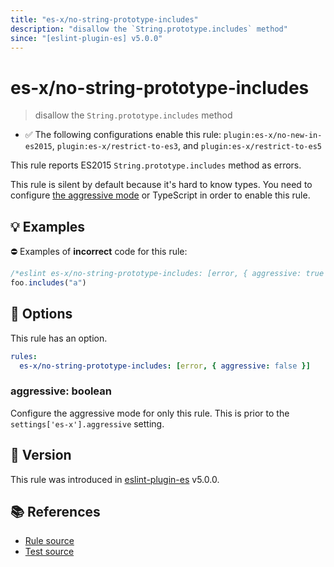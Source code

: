 ```yaml
---
title: "es-x/no-string-prototype-includes"
description: "disallow the `String.prototype.includes` method"
since: "[eslint-plugin-es] v5.0.0"
---
```


# es-x/no-string-prototype-includes
> disallow the `String.prototype.includes` method

- ✅ The following configurations enable this rule: `plugin:es-x/no-new-in-es2015`, `plugin:es-x/restrict-to-es3`, and `plugin:es-x/restrict-to-es5`

This rule reports ES2015 `String.prototype.includes` method as errors.

This rule is silent by default because it's hard to know types. You need to configure [the aggressive mode](../#the-aggressive-mode) or TypeScript in order to enable this rule.

## 💡 Examples

⛔ Examples of **incorrect** code for this rule:

<eslint-playground type="bad">

```js
/*eslint es-x/no-string-prototype-includes: [error, { aggressive: true }] */
foo.includes("a")
```

</eslint-playground>

## 🔧 Options

This rule has an option.

```yml
rules:
  es-x/no-string-prototype-includes: [error, { aggressive: false }]
```

### aggressive: boolean

Configure the aggressive mode for only this rule.
This is prior to the `settings['es-x'].aggressive` setting.

## 🚀 Version

This rule was introduced in [eslint-plugin-es] v5.0.0.

[eslint-plugin-es]: https://github.com/mysticatea/eslint-plugin-es

## 📚 References

- [Rule source](https://github.com/eslint-community/eslint-plugin-es-x/blob/master/lib/rules/no-string-prototype-includes.js)
- [Test source](https://github.com/eslint-community/eslint-plugin-es-x/blob/master/tests/lib/rules/no-string-prototype-includes.js)
